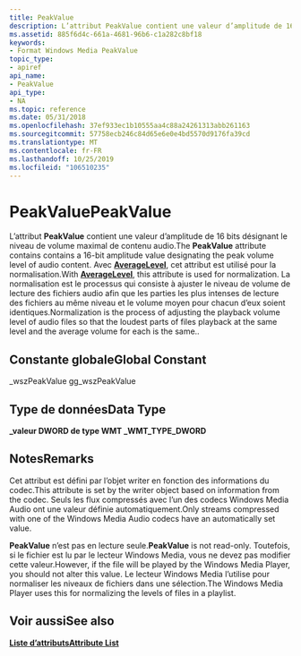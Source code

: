 ```yaml
---
title: PeakValue
description: L’attribut PeakValue contient une valeur d’amplitude de 16 bits désignant le niveau de volume maximal de contenu audio.
ms.assetid: 885f6d4c-661a-4681-96b6-c1a282c8bf18
keywords:
- Format Windows Media PeakValue
topic_type:
- apiref
api_name:
- PeakValue
api_type:
- NA
ms.topic: reference
ms.date: 05/31/2018
ms.openlocfilehash: 37ef933ec1b10555aa4c88a24261313abb261163
ms.sourcegitcommit: 57758ecb246c84d65e6e0e4bd5570d9176fa39cd
ms.translationtype: MT
ms.contentlocale: fr-FR
ms.lasthandoff: 10/25/2019
ms.locfileid: "106510235"
---
```

# <a name="peakvalue"></a><span data-ttu-id="b19d4-104">PeakValue</span><span class="sxs-lookup"><span data-stu-id="b19d4-104">PeakValue</span></span>

<span data-ttu-id="b19d4-105">L’attribut **PeakValue** contient une valeur d’amplitude de 16 bits désignant le niveau de volume maximal de contenu audio.</span><span class="sxs-lookup"><span data-stu-id="b19d4-105">The **PeakValue** attribute contains contains a 16-bit amplitude value designating the peak volume level of audio content.</span></span> <span data-ttu-id="b19d4-106">Avec [**AverageLevel**](averagelevel.md), cet attribut est utilisé pour la normalisation.</span><span class="sxs-lookup"><span data-stu-id="b19d4-106">With [**AverageLevel**](averagelevel.md), this attribute is used for normalization.</span></span> <span data-ttu-id="b19d4-107">La normalisation est le processus qui consiste à ajuster le niveau de volume de lecture des fichiers audio afin que les parties les plus intenses de lecture des fichiers au même niveau et le volume moyen pour chacun d’eux soient identiques.</span><span class="sxs-lookup"><span data-stu-id="b19d4-107">Normalization is the process of adjusting the playback volume level of audio files so that the loudest parts of files playback at the same level and the average volume for each is the same..</span></span>

## <a name="global-constant"></a><span data-ttu-id="b19d4-108">Constante globale</span><span class="sxs-lookup"><span data-stu-id="b19d4-108">Global Constant</span></span>

<span data-ttu-id="b19d4-109">\_wszPeakValue g</span><span class="sxs-lookup"><span data-stu-id="b19d4-109">g\_wszPeakValue</span></span>

## <a name="data-type"></a><span data-ttu-id="b19d4-110">Type de données</span><span class="sxs-lookup"><span data-stu-id="b19d4-110">Data Type</span></span>

<span data-ttu-id="b19d4-111">**\_valeur DWORD de type WMT \_**</span><span class="sxs-lookup"><span data-stu-id="b19d4-111">**WMT\_TYPE\_DWORD**</span></span>

## <a name="remarks"></a><span data-ttu-id="b19d4-112">Notes</span><span class="sxs-lookup"><span data-stu-id="b19d4-112">Remarks</span></span>

<span data-ttu-id="b19d4-113">Cet attribut est défini par l’objet writer en fonction des informations du codec.</span><span class="sxs-lookup"><span data-stu-id="b19d4-113">This attribute is set by the writer object based on information from the codec.</span></span> <span data-ttu-id="b19d4-114">Seuls les flux compressés avec l’un des codecs Windows Media Audio ont une valeur définie automatiquement.</span><span class="sxs-lookup"><span data-stu-id="b19d4-114">Only streams compressed with one of the Windows Media Audio codecs have an automatically set value.</span></span>

<span data-ttu-id="b19d4-115">**PeakValue** n’est pas en lecture seule.</span><span class="sxs-lookup"><span data-stu-id="b19d4-115">**PeakValue** is not read-only.</span></span> <span data-ttu-id="b19d4-116">Toutefois, si le fichier est lu par le lecteur Windows Media, vous ne devez pas modifier cette valeur.</span><span class="sxs-lookup"><span data-stu-id="b19d4-116">However, if the file will be played by the Windows Media Player, you should not alter this value.</span></span> <span data-ttu-id="b19d4-117">Le lecteur Windows Media l’utilise pour normaliser les niveaux de fichiers dans une sélection.</span><span class="sxs-lookup"><span data-stu-id="b19d4-117">The Windows Media Player uses this for normalizing the levels of files in a playlist.</span></span>

## <a name="see-also"></a><span data-ttu-id="b19d4-118">Voir aussi</span><span class="sxs-lookup"><span data-stu-id="b19d4-118">See also</span></span>

<dl> <dt>

[<span data-ttu-id="b19d4-119">**Liste d’attributs**</span><span class="sxs-lookup"><span data-stu-id="b19d4-119">**Attribute List**</span></span>](attribute-list.md)
</dt> </dl>

 

 




